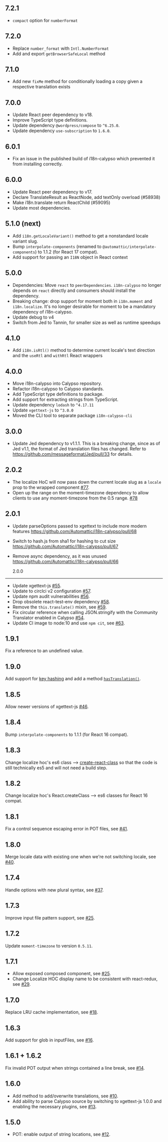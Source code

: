## 7.2.1

- `compact` option for `numberFormat`

## 7.2.0

- Replace `number_format` with `Intl.NumberFormat`
- Add and export `getBrowserSafeLocal` method

## 7.1.0

- Add new `fixMe` method for conditionally loading a copy given a respective translation exists

## 7.0.0

- Update React peer dependency to v18.
- Improve TypeScript type definitions.
- Update dependency `@wordpress/compose` to `^6.25.0`.
- Update dependency `use-subscription` to `1.6.0`.

## 6.0.1

- Fix an issue in the published build of i18n-calypso which prevented it from installing correctly.

## 6.0.0

- Update React peer dependency to v17.
- Declare TranslateResult as ReactNode, add textOnly overload (#58938)
- Make i18n.translate return ReactChild (#59095)
- Update most dependencies.

## 5.1.0 (next)

- Add `i18n.getLocaleVariant()` method to get a nonstandard locale variant slug.
- Bump `interpolate-components` (renamed to `@automattic/interpolate-components`) to 1.1.2 (for React 17 compat).
- Add support for passing an `I18N` object in React context

## 5.0.0

- Dependencies: Move `react` to `peerDependencies`. `i18n-calypso` no longer depends on `react` directly and consumers should install the dependency.
- Breaking change: drop support for moment both in `i18n.moment` and `i18n.localize`. It's no longer desirable for moment to be a mandatory dependency of i18n-calypso.
- Update debug to v4
- Switch from Jed to Tannin, for smaller size as well as runtime speedups

## 4.1.0

- Add `i18n.isRtl()` method to determine current locale's text direction and the `useRtl` and `withRtl` React wrappers

## 4.0.0

- Move i18n-calypso into Calypso repository.
- Refactor i18n-calypso to Calypso standards.
- Add TypeScript type definitions to package.
- Add support for extracting strings from TypeScript.
- Update dependency `lodash` to `^4.17.11`
- Update `xgettext-js` to `^3.0.0`
- Moved the CLI tool to separate package `i18n-calypso-cli`

## 3.0.0

- Update Jed dependency to v1.1.1. This is a breaking change, since as of Jed v1.1, the format of Jed translation files has changed. Refer to <https://github.com/messageformat/Jed/pull/33> for details.

## 2.0.2

- The localize HoC will now pass down the current locale slug as a `locale` prop to the wrapped component [#77](https://github.com/Automattic/i18n-calypso/pull/77).
- Open up the range on the moment-timezone dependency to allow clients to use any moment-timezone from the 0.5 range. [#78](https://github.com/Automattic/i18n-calypso/pull/78)

## 2.0.1

- Update parseOptions passed to xgettext to include more modern features <https://github.com/Automattic/i18n-calypso/pull/68>
- Switch to hash.js from sha1 for hashing to cut size <https://github.com/Automattic/i18n-calypso/pull/67>
- Remove async dependency, as it was unused <https://github.com/Automattic/i18n-calypso/pull/66>

  2.0.0

---

- Update xgettext-js [#55](https://github.com/Automattic/i18n-calypso/pull/55).
- Update to circlci v2 configuration [#57](https://github.com/Automattic/i18n-calypso/pull/57).
- Update npm audit vulnerabilities [#56](https://github.com/Automattic/i18n-calypso/pull/56).
- Drop obsolete react-test-env dependency [#58](https://github.com/Automattic/i18n-calypso/pull/58).
- Remove the `this.translate()` mixin, see [#59](https://github.com/Automattic/i18n-calypso/pull/59).
- Fix circular reference when calling JSON.stringify with the Community Translator enabled in Calypso [#54](https://github.com/Automattic/i18n-calypso/pull/54).
- Update CI image to node:10 and use `npm cit`, see [#63](https://github.com/Automattic/i18n-calypso/pull/63).

## 1.9.1

Fix a reference to an undefined value.

## 1.9.0

Add support for [key hashing](https://github.com/Automattic/i18n-calypso/#key-hashing) and add a method [`hasTranslation()`](https://github.com/Automattic/i18n-calypso/#hastranslation-method).

## 1.8.5

Allow newer versions of xgettext-js [#46](https://github.com/Automattic/i18n-calypso/pull/46).

## 1.8.4

Bump `interpolate-components` to 1.1.1 (for React 16 compat).

## 1.8.3

Change localize hoc's es6 class --> [create-react-class](https://www.npmjs.com/package/create-react-class) so that the code is still technically es5 and will not need a build step.

## 1.8.2

Change localize hoc's React.createClass --> es6 classes for React 16 compat.

## 1.8.1

Fix a control sequence escaping error in POT files, see [#41](https://github.com/Automattic/i18n-calypso/pull/41).

## 1.8.0

Merge locale data with existing one when we're not switching locale, see [#40](https://github.com/Automattic/i18n-calypso/pull/40).

## 1.7.4

Handle options with new plural syntax, see [#37](https://github.com/Automattic/i18n-calypso/pull/37).

## 1.7.3

Improve input file pattern support, see [#25](https://github.com/Automattic/i18n-calypso/pull/25).

## 1.7.2

Update `moment-timezone` to version `0.5.11`.

## 1.7.1

- Allow exposed composed component, see [#25](https://github.com/Automattic/i18n-calypso/pull/25).
- Change Localize HOC display name to be consistent with react-redux, see [#29](https://github.com/Automattic/i18n-calypso/pull/29).

## 1.7.0

Replace LRU cache implementation, see [#18](https://github.com/Automattic/i18n-calypso/pull/18).

## 1.6.3

Add support for glob in inputFiles, see [#16](https://github.com/Automattic/i18n-calypso/pull/16).

## 1.6.1 + 1.6.2

Fix invalid POT output when strings contained a line break, see [#14](https://github.com/Automattic/i18n-calypso/pull/14).

## 1.6.0

- Add method to add/overwrite translations, see [#10](https://github.com/Automattic/i18n-calypso/pull/10).
- Add ability to parse Calypso source by switching to xgettext-js 1.0.0 and enabling the necessary plugins, see [#13](https://github.com/Automattic/i18n-calypso/pull/13).

## 1.5.0

- POT: enable output of string locations, see [#12](https://github.com/Automattic/i18n-calypso/pull/12).
